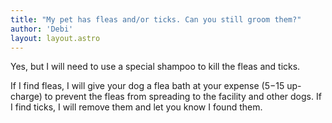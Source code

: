 ```yaml
---
title: "My pet has fleas and/or ticks. Can you still groom them?"
author: 'Debi'
layout: layout.astro
---
```


Yes, but I will need to use a special shampoo to kill the fleas and ticks.

If I find fleas, I will give your dog a flea bath at your expense ($5-$15 up-charge) to prevent the fleas from spreading to the facility and other dogs. If I find ticks, I will remove them and let you know I found them. 
